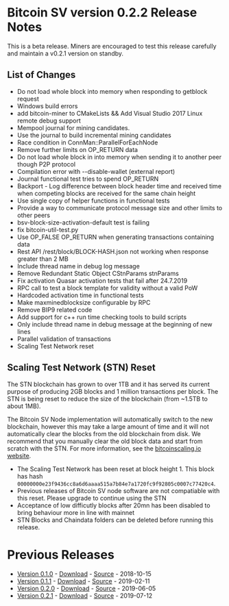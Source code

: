 # Bitcoin SV version 0.2.2 Release Notes

This is a beta release. Miners are encouraged to test this release carefully and maintain a v0.2.1 version on standby.

## List of Changes
* Do not load whole block into memory when responding to getblock request
* Windows build errors
* add bitcoin-miner to CMakeLists && Add Visual Studio 2017 Linux remote debug support
* Mempool journal for mining candidates.
* Use the journal to build incremental mining candidates
* Race condition in ConnMan::ParallelForEachNode
* Remove further limits on OP_RETURN data
* Do not load whole block in into memory when sending it to another peer though P2P protocol
* Compilation error with --disable-wallet (external report)
* Journal functional test tries to spend OP_RETURN
* Backport - Log difference between block header time and received time when competing blocks are received for the same chain height
* Use single copy of helper functions in functional tests
* Provide a way to communicate protocol message size and other limits to other peers
* bsv-block-size-activation-default test is failing
* fix bitcoin-util-test.py
* Use OP_FALSE OP_RETURN when generating transactions containing data
* Rest API /rest/block/BLOCK-HASH.json not working when response greater than 2 MB
* Include thread name in debug log message
* Remove Redundant Static Object CStnParams stnParams
* Fix activation Quasar activation tests that fail after 24.7.2019
* RPC call to test a block template for validity without a valid PoW
* Hardcoded activation time in functional tests
* Make maxminedblocksize configurable by RPC
* Remove BIP9 related code
* Add support for c++ run time checking tools to build scripts
* Only include thread name in debug message at the beginning of new lines
* Parallel validation of transactions
* Scaling Test Network reset

## Scaling Test Network (STN) Reset
The STN blockchain has grown to over 1TB and it has served its current purpose of producing 2GB blocks and 
1 million transactions per block. The STN is being reset to reduce the size of the blockchain (from ~1.5TB to about 
1MB). 

The Bitcoin SV Node implementation will automatically switch to the new blockchain, however this may take a large amount
of time and it will not automatically clear the blocks from the old blockchain from disk. We recommend that you manually
clear the old block data and start from scratch with the STN. For more information, see the 
[bitcoinscaling.io website](http://bitcoinscaling.io/oct-2019-stn-rollback).
  
* The Scaling Test Network has been reset at block height 1. This block has hash 
  `00000000e23f9436cc8a6d6aaaa515a7b84e7a1720fc9f92805c0007c77420c4`.
* Previous releases of Bitcoin SV node software are not compatiable with this reset. Please upgrade to continue using the STN
* Acceptance of low difficutly blocks after 20mn has been disabled to bring behaviour more in line with mainnet
* STN Blocks and Chaindata folders can be deleted before running this release.

# Previous Releases
* [Version 0.1.0](release-notes-v0.1.0.md) - [Download](https://download.bitcoinsv.io/bitcoinsv/0.1.0/) - [Source](https://github.com/bitcoin-sv/bitcoin-sv/tree/v0.1.0) - 2018-10-15
* [Version 0.1.1](release-notes-v0.1.1.md) - [Download](https://download.bitcoinsv.io/bitcoinsv/0.1.1/) - [Source](https://github.com/bitcoin-sv/bitcoin-sv/tree/v0.1.1) - 2019-02-11
* [Version 0.2.0](release-notes-v0.2.0.md) - [Download](https://download.bitcoinsv.io/bitcoinsv/0.2.0/) - [Source](https://github.com/bitcoin-sv/bitcoin-sv/tree/v0.2.0) - 2019-06-05
* [Version 0.2.1](release-notes-v0.2.1.md) - [Download](https://download.bitcoinsv.io/bitcoinsv/0.2.1/) - [Source](https://github.com/bitcoin-sv/bitcoin-sv/tree/v0.2.1) - 2019-07-12
